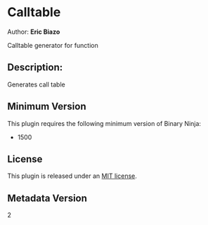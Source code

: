 # Calltable
Author: **Eric Biazo**

Calltable generator for function

## Description:
Generates call table

## Minimum Version

This plugin requires the following minimum version of Binary Ninja:

 * 1500

## License

This plugin is released under an [MIT license](./LICENSE).

## Metadata Version

2
